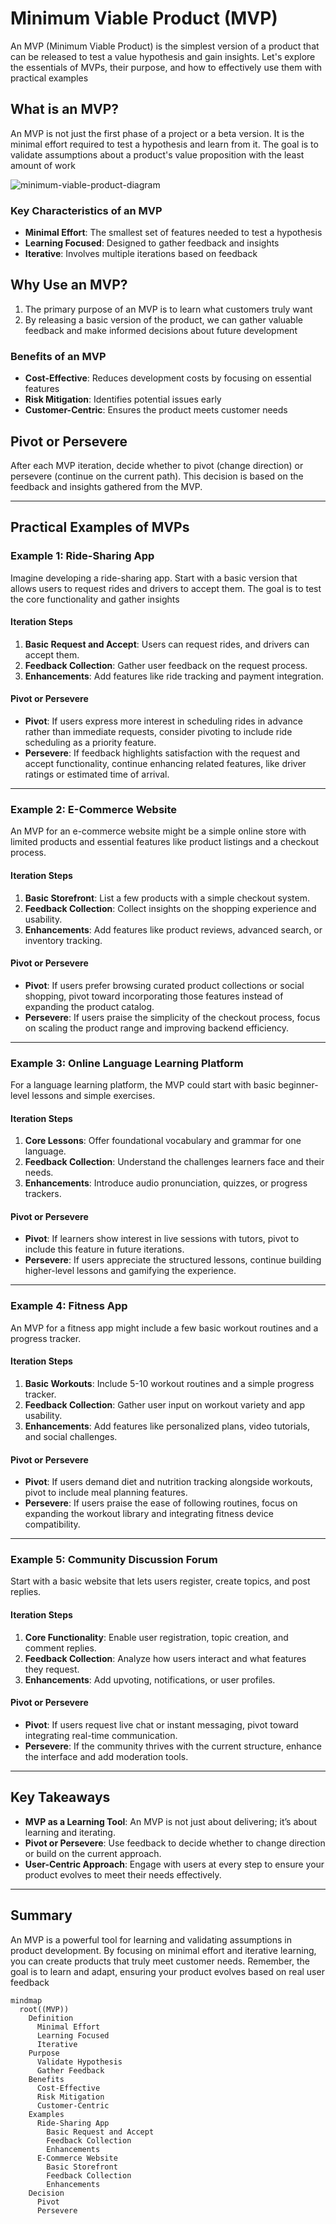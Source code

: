 # Minimum Viable Product (MVP)

An MVP (Minimum Viable Product) is the simplest version of a product that can be released to test a value hypothesis and gain insights. Let's explore the essentials of MVPs, their purpose, and how to effectively use them with practical examples

## What is an MVP?

An MVP is not just the first phase of a project or a beta version. It is the minimal effort required to test a hypothesis and learn from it. The goal is to validate assumptions about a product's value proposition with the least amount of work

![minimum-viable-product-diagram](minimum-viable-product-diagram.png)


### Key Characteristics of an MVP

- **Minimal Effort**: The smallest set of features needed to test a hypothesis
- **Learning Focused**: Designed to gather feedback and insights
- **Iterative**: Involves multiple iterations based on feedback

## Why Use an MVP?

1. The primary purpose of an MVP is to learn what customers truly want
2. By releasing a basic version of the product, we can gather valuable feedback and make informed decisions about future development

### Benefits of an MVP

- **Cost-Effective**: Reduces development costs by focusing on essential features
- **Risk Mitigation**: Identifies potential issues early
- **Customer-Centric**: Ensures the product meets customer needs


## Pivot or Persevere

After each MVP iteration, decide whether to pivot (change direction) or persevere (continue on the current path). This decision is based on the feedback and insights gathered from the MVP.

---

## Practical Examples of MVPs

### Example 1: Ride-Sharing App

Imagine developing a ride-sharing app. Start with a basic version that allows users to request rides and drivers to accept them. The goal is to test the core functionality and gather insights

#### Iteration Steps
1. **Basic Request and Accept**: Users can request rides, and drivers can accept them.
2. **Feedback Collection**: Gather user feedback on the request process.
3. **Enhancements**: Add features like ride tracking and payment integration.

#### Pivot or Persevere
- **Pivot**: If users express more interest in scheduling rides in advance rather than immediate requests, consider pivoting to include ride scheduling as a priority feature.
- **Persevere**: If feedback highlights satisfaction with the request and accept functionality, continue enhancing related features, like driver ratings or estimated time of arrival.

---

### Example 2: E-Commerce Website

An MVP for an e-commerce website might be a simple online store with limited products and essential features like product listings and a checkout process.

#### Iteration Steps
1. **Basic Storefront**: List a few products with a simple checkout system.
2. **Feedback Collection**: Collect insights on the shopping experience and usability.
3. **Enhancements**: Add features like product reviews, advanced search, or inventory tracking.

#### Pivot or Persevere
- **Pivot**: If users prefer browsing curated product collections or social shopping, pivot toward incorporating those features instead of expanding the product catalog.
- **Persevere**: If users praise the simplicity of the checkout process, focus on scaling the product range and improving backend efficiency.

---

### Example 3: Online Language Learning Platform

For a language learning platform, the MVP could start with basic beginner-level lessons and simple exercises.

#### Iteration Steps
1. **Core Lessons**: Offer foundational vocabulary and grammar for one language.
2. **Feedback Collection**: Understand the challenges learners face and their needs.
3. **Enhancements**: Introduce audio pronunciation, quizzes, or progress trackers.

#### Pivot or Persevere
- **Pivot**: If learners show interest in live sessions with tutors, pivot to include this feature in future iterations.
- **Persevere**: If users appreciate the structured lessons, continue building higher-level lessons and gamifying the experience.

---

### Example 4: Fitness App

An MVP for a fitness app might include a few basic workout routines and a progress tracker.

#### Iteration Steps
1. **Basic Workouts**: Include 5-10 workout routines and a simple progress tracker.
2. **Feedback Collection**: Gather user input on workout variety and app usability.
3. **Enhancements**: Add features like personalized plans, video tutorials, and social challenges.

#### Pivot or Persevere
- **Pivot**: If users demand diet and nutrition tracking alongside workouts, pivot to include meal planning features.
- **Persevere**: If users praise the ease of following routines, focus on expanding the workout library and integrating fitness device compatibility.

---

### Example 5: Community Discussion Forum

Start with a basic website that lets users register, create topics, and post replies.

#### Iteration Steps
1. **Core Functionality**: Enable user registration, topic creation, and comment replies.
2. **Feedback Collection**: Analyze how users interact and what features they request.
3. **Enhancements**: Add upvoting, notifications, or user profiles.

#### Pivot or Persevere
- **Pivot**: If users request live chat or instant messaging, pivot toward integrating real-time communication.
- **Persevere**: If the community thrives with the current structure, enhance the interface and add moderation tools.

---

## Key Takeaways

- **MVP as a Learning Tool**: An MVP is not just about delivering; it’s about learning and iterating.
- **Pivot or Persevere**: Use feedback to decide whether to change direction or build on the current approach.
- **User-Centric Approach**: Engage with users at every step to ensure your product evolves to meet their needs effectively.

---

## Summary

An MVP is a powerful tool for learning and validating assumptions in product development. By focusing on minimal effort and iterative learning, you can create products that truly meet customer needs. Remember, the goal is to learn and adapt, ensuring your product evolves based on real user feedback

```mermaid
mindmap
  root((MVP))
    Definition
      Minimal Effort
      Learning Focused
      Iterative
    Purpose
      Validate Hypothesis
      Gather Feedback
    Benefits
      Cost-Effective
      Risk Mitigation
      Customer-Centric
    Examples
      Ride-Sharing App
        Basic Request and Accept
        Feedback Collection
        Enhancements
      E-Commerce Website
        Basic Storefront
        Feedback Collection
        Enhancements
    Decision
      Pivot
      Persevere
```